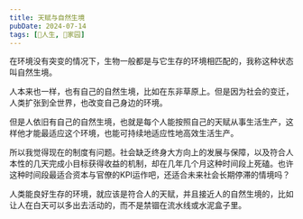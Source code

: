 ```yaml
---
title: 天赋与自然生境
pubDate: 2024-07-14
tags: [🧚人生, 🏡家园]
---
```


在环境没有突变的情况下，生物一般都是与它生存的环境相匹配的，我称这种状态叫自然生境。

人本来也一样，也有自己的自然生境，比如在东非草原上。但是因为社会的变迁，人类扩张到全世界，也改变自己身边的环境。

但是人依旧有自己的自然生境，也就是每个人能按照自己的天赋从事生活生产，这样他才能最适应这个环境，也能可持续地适应性地高效生活生产。

所以我觉得现在的制度有问题。社会缺乏终身大方向上的发展与保障，以及符合人本性的几天完成小目标获得收益的机制，却在几年几个月这种时间段上死磕。也许这种时间段最适合资本与官僚的KPI运作吧，还适合未来社会长期停滞的情境吗？

人类能良好生存的环境，就应该是符合人的天赋，并且接近人的自然生境的，比如让人在白天可以多出去活动的，而不是禁锢在流水线或水泥盒子里。
